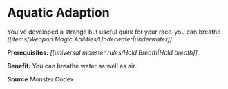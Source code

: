 ﻿---
cssclass: [feats]

---
# Aquatic Adaption

You've developed a strange but useful quirk for your race-you can breathe _[[items/Weapon Magic Abilities/Underwater|underwater]]_.

**Prerequisites:** _[[universal monster rules/Hold Breath|Hold breath]]_.

**Benefit:** You can breathe water as well as air.

**Source** Monster Codex